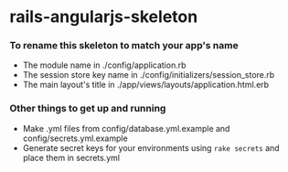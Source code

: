 rails-angularjs-skeleton
========================

### To rename this skeleton to match your app's name
* The module name in ./config/application.rb
* The session store key name in ./config/initializers/session_store.rb
* The main layout's title in ./app/views/layouts/application.html.erb

### Other things to get up and running
* Make .yml files from config/database.yml.example and config/secrets.yml.example
* Generate secret keys for your environments using ```rake secrets``` and place them in secrets.yml

